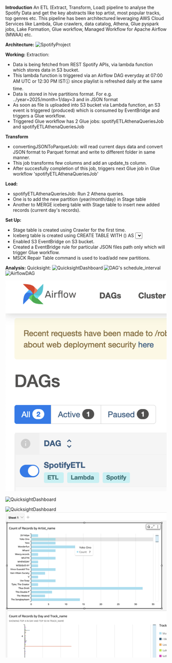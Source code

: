**Introduction**
An ETL (Extract, Transform, Load) pipeline to analyse the Spotify Data and get the key abstracts like top artist, most popular tracks, top genres etc. 
This pipeline has been architectured leveraging AWS Cloud Services like Lambda, Glue crawlers, data catalog, Athena, Glue pyspark jobs, Lake Formation, Glue workflow, Managed Workflow for Apache Airflow (MWAA) etc.

**Architecture:**
![SpotifyProject](https://github.com/user-attachments/assets/1ad8b12a-3cde-4320-ad25-b69fa7421b4d)

**Working:**
Extraction:
  - Data is being fetched from REST Spotify APIs, via lambda function which stores data in S3 bucket.
  - This lambda function is triggered via an Airflow DAG everyday at 07:00 AM UTC or 12:30 PM IST🕧 since playlist is refreshed daily at the same time.
  - Data is stored in hive partitions format. For e.g. ../year=2025/month=1/day=3 and in JSON format
  - As soon as file is uploaded into S3 bucket via Lambda function, an S3 event is triggered (produced) which is consumed by EventBridge and triggers a Glue workflow.
  - Triggered Glue workflow has 2 Glue jobs: spotifyETLAthenaQueriesJob and spotifyETLAthenaQueriesJob

**Transform**
  - convertingJSONToParquetJob: will read current days data and convert JSON format to Parquet format and write to different folder in same manner.
  - This job transforms few columns and add an update_ts column.
  - After succesfully completion of this job, triggers next Glue job in Glue workflow 'spotifyETLAthenaQueriesJob'

**Load:**
  -  spotifyETLAthenaQueriesJob: Run 2 Athena queries.
  -  One is to add the new partition (year/month/day) in Stage table
  -  Another to MERGE iceberg table with Stage table to insert new added records (current day's records).

**Set Up:**
  - Stage table is created using Crawler for the first time.
  - Iceberg table is created using CREATE TABLE WITH (<options>) AS <SELECT query>(CTAS)  query on Stage table.
  - Enabled S3 EventBridge on S3 bucket.
  - Created a EventBridge rule for particular JSON files path only which will trigger Glue workflow.
  - MSCK Repair Table command is used to load/add new partitions.


**Analysis:**
Quicksight:
<img width="727" alt="QuicksightDashboard" src="https://github.com/user-attachments/assets/f5420232-f180-49a0-8578-9fb29872179b" />
<img width="374" alt="DAG's schedule_interval" src="https://github.com/user-attachments/assets/e4751ffe-0023-4f8c-8f73-78249daafd42" />
<img width="257" alt="AirflowDAG" src="https://github.com/user-attachments/assets/5a05d81c-3c03-4ffa-b5be-9cd8fa20d05f" />

![](https://github.com/prayantgupta15/SpotifyDataAnlysis-ETL-pipeline/blob/main/AirflowDAG.jpeg)

<img width="727" alt="QuicksightDashboard" src="https://github.com/user-attachments/assets/4cb9aaeb-caa5-452f-b525-75e3dac15f2b" />

![QuicksightDashboard](https://github.com/user-attachments/assets/5504f85c-830d-471b-9d3b-60d8f34bc2d3)
![QuicksightDashboard](https://github.com/prayantgupta15/SpotifyDataAnlysis-ETL-pipeline/blob/main/QuicksightDashboard.png)



